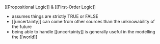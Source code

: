 [[Propositional Logic]] & [[First-Order Logic]] 
- assumes things are strictly TRUE or FALSE
- [[uncertainty]] can come from other sources than the unknowability of the future
- being able to handle [[uncertainty]] is generally useful in the modelling the [[world]] 